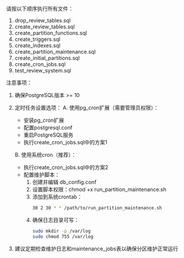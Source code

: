 请按以下顺序执行所有文件：

1. drop_review_tables.sql
2. create_review_tables.sql
3. create_partition_functions.sql
4. create_triggers.sql
5. create_indexes.sql
6. create_partition_maintenance.sql
7. create_initial_partitions.sql
8. create_cron_jobs.sql
9. test_review_system.sql

注意事项：
1. 确保PostgreSQL版本 >= 10

2. 定时任务设置选项：
   A. 使用pg_cron扩展（需要管理员权限）：
      - 安装pg_cron扩展
      - 配置postgresql.conf
      - 重启PostgreSQL服务
      - 执行create_cron_jobs.sql中的方案1
   
   B. 使用系统cron（推荐）：
      - 执行create_cron_jobs.sql中的方案2
      - 配置维护脚本：
        1. 创建并编辑 db_config.conf
        2. 设置脚本权限：chmod +x run_partition_maintenance.sh
        3. 添加到系统crontab：
           ```bash
           30 2 30 * * /path/to/run_partition_maintenance.sh
           ```
        4. 确保日志目录可写：
           ```bash
           sudo mkdir -p /var/log
           sudo chmod 755 /var/log
           ```

3. 建议定期检查维护日志和maintenance_jobs表以确保分区维护正常运行